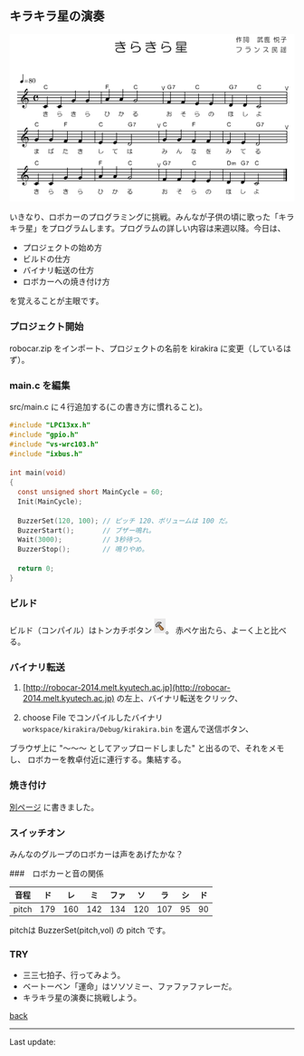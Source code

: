 ## キラキラ星の演奏

![note](images/kirakira_notes.png)

いきなり、ロボカーのプログラミングに挑戦。みんなが子供の頃に歌った「キラキラ星」をプログラムします。プログラムの詳しい内容は来週以降。今日は、

* プロジェクトの始め方
* ビルドの仕方
* バイナリ転送の仕方
* ロボカーへの焼き付け方

を覚えることが主眼です。

### プロジェクト開始
robocar.zip をインポート、プロジェクトの名前を kirakira に変更（しているはず）。

### main.c を編集

src/main.c に４行追加する(この書き方に慣れること)。

````c
#include "LPC13xx.h"
#include "gpio.h"
#include "vs-wrc103.h"
#include "ixbus.h"

int main(void)
{
  const unsigned short MainCycle = 60;
  Init(MainCycle);

  BuzzerSet(120, 100); // ピッチ 120、ボリュームは 100 だ。
  BuzzerStart();       // ブザー鳴れ。
  Wait(3000);          // 3秒待つ。
  BuzzerStop();        // 鳴りやめ。

  return 0;
}
````

### ビルド

ビルド（コンパイル）はトンカチボタン ![build](images/build.png)。
赤ペケ出たら、よーく上と比べる。

### バイナリ転送

1. [http://robocar-2014.melt.kyutech.ac.jp](http://robocar-2014.melt.kyutech.ac.jp)
の左上、バイナリ転送をクリック、

2. choose File でコンパイルしたバイナリ `workspace/kirakira/Debug/kirakira.bin` を選んで送信ボタン、

ブラウザ上に "〜〜〜 としてアップロードしました" と出るので、それをメモし、
ロボカーを教卓付近に連行する。集結する。

### 焼き付け

[別ページ](/burn/) に書きました。

### スイッチオン

みんなのグループのロボカーは声をあげたかな？

###　ロボカーと音の関係

|音程|ド|レ|ミ|ファ|ソ|ラ|シ|ド|
|:--:|:-:|:-:|:-:|:-:|:-:|:-:|:-:|:-:|
|pitch|179 |160 |142 |134 |120 |107 |95 | 90|

pitchは BuzzerSet(pitch,vol) の pitch です。

### TRY

* 三三七拍子、行ってみよう。
* ベートーベン「運命」はソソソミー、ファファファレーだ。
* キラキラ星の演奏に挑戦しよう。


[back](../index.html)
____
Last update: <script>document.write(document.lastModified);</script>


